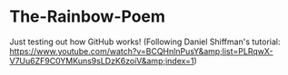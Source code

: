 # The-Rainbow-Poem
Just testing out how GitHub works! (Following Daniel Shiffman's tutorial: 
https://www.youtube.com/watch?v=BCQHnlnPusY&amp;list=PLRqwX-V7Uu6ZF9C0YMKuns9sLDzK6zoiV&amp;index=1)

